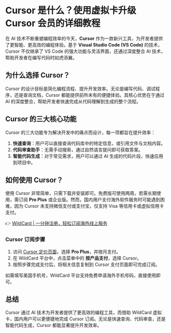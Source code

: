 # Cursor 是什么？使用虚拟卡升级 Cursor 会员的详细教程

在 AI 技术不断重塑编程效率的今天，**Cursor** 作为一款新兴工具，为开发者提供了更智能、更高效的编程体验。基于 **Visual Studio Code (VS Code)** 的技术，Cursor 不仅继承了 VS Code 的强大功能与灵活界面，还通过深度整合 AI 技术，帮助开发者在编写代码时如虎添翼。

## 为什么选择 Cursor？

Cursor 的设计目标是简化编程流程、提升开发效率。无论是编写代码、调试程序，还是查询文档，Cursor 都能提供前所未有的便捷体验。其核心优势在于通过 AI 的深度整合，帮助开发者快速完成从代码理解到生成的整个流程。

## Cursor 的三大核心功能

Cursor 的三大功能专为解决开发中的痛点而设计，每一项都旨在提升效率：

1. **快速查询**：用户可以直接查询代码库中的特定信息，或引用文件与文档内容。
2. **代码审查助手**：无需手动搜索，通过自然语言提问即可获取答案。
3. **智能代码生成**：对于常见需求，用户可以通过 AI 生成的代码片段，快速应用到项目中。

## 如何使用 Cursor？

使用 Cursor 非常简单，只需下载并安装即可。免费版可使用两周，若需长期使用，需订阅 **Pro Plus** 或企业版。然而，国内用户支付海外软件服务时可能遇到困难，因为 Cursor 未支持微信支付或支付宝，仅支持 Visa 等信用卡或虚拟信用卡支付。

👉 [WildCard | 一分钟注册，轻松订阅海外线上服务](https://bbtdd.com/WildCard)

### Cursor 订阅步骤

1. 访问 [Cursor 定价页面](https://www.cursor.com/pricing)，选择 **Pro Plus**，并按月支付。
2. 在 WildCard 平台中，点击菜单中的 **按产品支付**，选择 Cursor。
3. 按照步骤完成支付后，将相关信息复制到 Cursor 支付页面即可完成订阅。

如需填写美国手机号，WildCard 平台支持免费申请海外手机号码，直接使用即可。

## 总结

Cursor 通过 AI 技术为开发者提供了更高效的编程工具，而借助 WildCard 虚拟卡，国内用户可以更便捷地完成 Cursor 订阅。无论是快速查询、代码审查，还是智能代码生成，Cursor 都能显著提升开发效率。